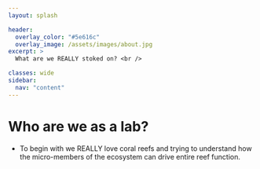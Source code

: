 ```yaml
---
layout: splash

header:
  overlay_color: "#5e616c"
  overlay_image: /assets/images/about.jpg
excerpt: >
  What are we REALLY stoked on? <br />

classes: wide 
sidebar:
  nav: "content" 
---
```


# Who are we as a lab?
- To begin with we REALLY love coral reefs and trying to understand how the micro-members of the ecosystem can drive entire reef function. 

